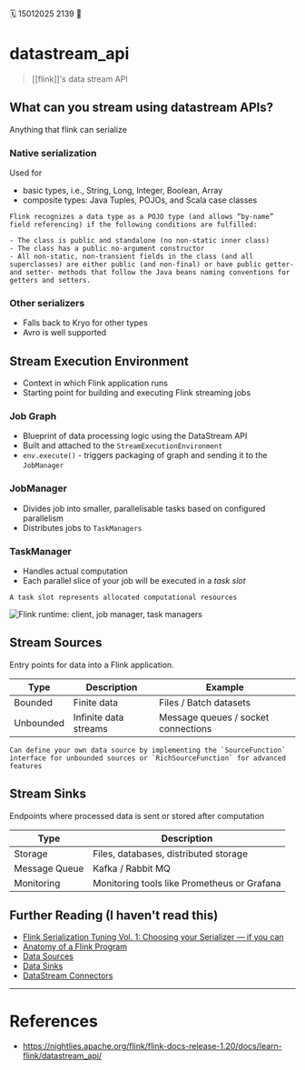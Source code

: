 🗓️ 15012025 2139
📎

# datastream_api

> [[flink]]'s data stream API

## What can you stream using datastream APIs?
Anything that flink can serialize

### Native serialization

Used for
- basic types, i.e., String, Long, Integer, Boolean, Array
- composite types: Java Tuples, POJOs, and Scala case classes

```ad-note
Flink recognizes a data type as a POJO type (and allows “by-name” field referencing) if the following conditions are fulfilled:

- The class is public and standalone (no non-static inner class)
- The class has a public no-argument constructor
- All non-static, non-transient fields in the class (and all superclasses) are either public (and non-final) or have public getter- and setter- methods that follow the Java beans naming conventions for getters and setters.

```

### Other serializers
- Falls back to Kryo for other types
- Avro is well supported
## Stream Execution Environment
- Context in which Flink application runs
- Starting point for building and executing Flink streaming jobs

### Job Graph
- Blueprint of data processing logic using the DataStream API
- Built and attached to the `StreamExecutionEnvironment`
- `env.execute()` - triggers packaging of graph and sending it to the `JobManager`

### JobManager
- Divides job into smaller, parallelisable tasks based on configured parallelism
- Distributes jobs to `TaskManagers`

### TaskManager
- Handles actual computation
-  Each parallel slice of your job will be executed in a _task slot_

```ad-note
A task slot represents allocated computational resources
```

![Flink runtime: client, job manager, task managers](https://nightlies.apache.org/flink/flink-docs-release-1.20/fig/distributed-runtime.svg)

## Stream Sources
Entry points for data into a Flink application.

| Type      | Description           | Example                             |
| --------- | --------------------- | ----------------------------------- |
| Bounded   | Finite data           | Files / Batch datasets              |
| Unbounded | Infinite data streams | Message queues / socket connections |

```ad-note
Can define your own data source by implementing the `SourceFunction` interface for unbounded sources or `RichSourceFunction` for advanced features
```

## Stream Sinks
Endpoints where processed data is sent or stored after computation

| Type          | Description                                 |
| ------------- | ------------------------------------------- |
| Storage       | Files, databases, distributed storage       |
| Message Queue | Kafka / Rabbit MQ                           |
| Monitoring    | Monitoring tools like Prometheus or Grafana |

## Further Reading (I haven't read this)

- [Flink Serialization Tuning Vol. 1: Choosing your Serializer — if you can](https://flink.apache.org/news/2020/04/15/flink-serialization-tuning-vol-1.html)
- [Anatomy of a Flink Program](https://nightlies.apache.org/flink/flink-docs-release-1.20/docs/dev/datastream/overview/#anatomy-of-a-flink-program)
- [Data Sources](https://nightlies.apache.org/flink/flink-docs-release-1.20/docs/dev/datastream/overview/#data-sources)
- [Data Sinks](https://nightlies.apache.org/flink/flink-docs-release-1.20/docs/dev/datastream/overview/#data-sinks)
- [DataStream Connectors](https://nightlies.apache.org/flink/flink-docs-release-1.20/docs/connectors/datastream/overview/)

---

# References
- https://nightlies.apache.org/flink/flink-docs-release-1.20/docs/learn-flink/datastream_api/
